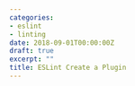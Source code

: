 ```yaml
---
categories:
- eslint
- linting
date: 2018-09-01T00:00:00Z
draft: true
excerpt: ""
title: ESLint Create a Plugin
---
```

